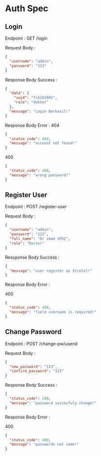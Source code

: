 # Auth Spec

## Login

Endpoint : GET /login

Request Body :

```json
{
  "username": "admin",
  "password": "123"
}
```

Response Body Success :

```json
{
  "data": {
    "uuid": "fcb102903",
    "role": "dokter"
  },
  "message": "Login Berhasil!"
}
```

Response Body Error :
404

```json
{
  "status_code": 404,
  "message": "account not found!"
}
```

400

```json
{
  "status_code": 400,
  "message": "wrong password!"
}
```

## Register User

Endpoint : POST /register-user

Request Body :

```json
{
  "username": "admin",
  "password": "123",
  "full_name": "Dr imam SPDI",
  "role": "Doctor"
}
```

Ressponse Body Success :

```json
{
  "message": "user register as ${role}!"
}
```

Response Body Error :

400

```json
{
  "status_code": 400,
  "message": "field username is required!"
}
```

## Change Password

Endpoint : POST /change-pw/userid

Request Body :

```json
{
  "new_password": "123",
  "confirm_password": "123"
}
```

Response Body Success :

```json
{
  "status_code": 200,
  "message": "password succesfuly change!"
}
```

Response Body Error :

400

```json
{
  "status_code": 400,
  "message": "passwordn not same!"
}
```
